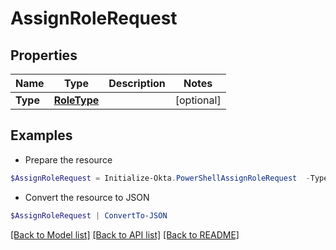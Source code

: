 # AssignRoleRequest
## Properties

Name | Type | Description | Notes
------------ | ------------- | ------------- | -------------
**Type** | [**RoleType**](RoleType.md) |  | [optional] 

## Examples

- Prepare the resource
```powershell
$AssignRoleRequest = Initialize-Okta.PowerShellAssignRoleRequest  -Type null
```

- Convert the resource to JSON
```powershell
$AssignRoleRequest | ConvertTo-JSON
```

[[Back to Model list]](../README.md#documentation-for-models) [[Back to API list]](../README.md#documentation-for-api-endpoints) [[Back to README]](../README.md)

